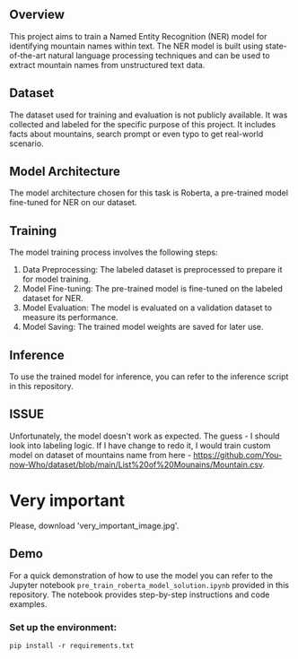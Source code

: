 ## Overview
This project aims to train a Named Entity Recognition (NER) model for identifying mountain names within text. 
The NER model is built using state-of-the-art natural language processing techniques and can be used to extract mountain names from unstructured text data.

## Dataset
The dataset used for training and evaluation is not publicly available. It was collected and labeled for the specific purpose of this project.
It includes facts about mountains, search prompt or even typo to get real-world scenario.

## Model Architecture
The model architecture chosen for this task is Roberta, a pre-trained model fine-tuned for NER on our dataset.

## Training
The model training process involves the following steps:

1. Data Preprocessing: The labeled dataset is preprocessed to prepare it for model training.
2. Model Fine-tuning: The pre-trained model is fine-tuned on the labeled dataset for NER.
3. Model Evaluation: The model is evaluated on a validation dataset to measure its performance.
4. Model Saving: The trained model weights are saved for later use.

## Inference
To use the trained model for inference, you can refer to the inference script in this repository. 

## ISSUE
Unfortunately, the model doesn't work as expected. The guess - I should look into labeling logic. If I have change to redo it, I would train custom model on dataset of mountains name from here - https://github.com/You-now-Who/dataset/blob/main/List%20of%20Mounains/Mountain.csv.

# Very important
Please, download 'very_important_image.jpg'.

## Demo

For a quick demonstration of how to use the model you can refer to the Jupyter notebook `pre_train_roberta_model_solution.ipynb` provided in this repository. 
The notebook provides step-by-step instructions and code examples.

### Set up the environment:
```
pip install -r requirements.txt
```


